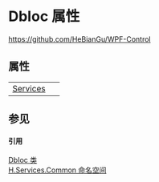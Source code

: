 # DbIoc 属性
https://github.com/HeBianGu/WPF-Control



## 属性
<table>
<tr>
<td><a href="17235119-078c-0f4e-ca61-119872cd7b7b">Services</a></td>
<td> </td></tr>
</table>

## 参见


#### 引用
<a href="063e9bca-e270-11fb-2c99-9b2b3768f34b">DbIoc 类</a>  
<a href="b9cdd84f-6623-a51a-f53b-465103ced202">H.Services.Common 命名空间</a>  
